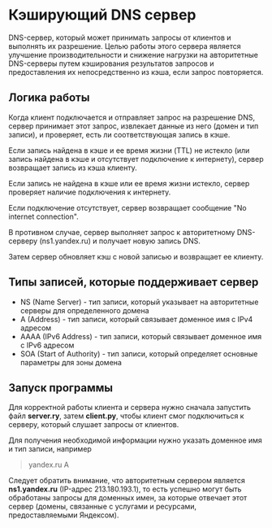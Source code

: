 # Кэширующий DNS сервер

DNS-сервер, который может принимать запросы от клиентов и выполнять их разрешение.
Целью работы этого сервера является улучшение производительности и снижение нагрузки на авторитетные DNS-серверы путем кэширования результатов запросов и предоставления их непосредственно из кэша, если запрос повторяется.

## Логика работы

Когда клиент подключается и отправляет запрос на разрешение DNS, сервер принимает этот запрос, извлекает данные из него (домен и тип записи), и проверяет, есть ли соответствующая запись в кэше.

Если запись найдена в кэше и ее время жизни (TTL) не истекло (или запись найдена в кэше и отсутствует подключение к интернету), сервер возвращает запись из кэша клиенту. 

Если запись не найдена в кэше или ее время жизни истекло, сервер проверяет наличие подключения к интернету.

Если подключение отсутствует, сервер возвращает сообщение "No internet connection". 

В противном случае, сервер выполняет запрос к авторитетному DNS-серверу (ns1.yandex.ru) и получает новую запись DNS. 

Затем сервер обновляет кэш с новой записью и возвращает ее клиенту.

## Типы записей, которые поддерживает сервер

* NS (Name Server) - тип записи, который указывает на авторитетные серверы для определенного домена
* A (Address) - тип записи, который связывает доменное имя с IPv4 адресом 
* AAAA (IPv6 Address) - тип записи, который связывает доменное имя с IPv6 адресом 
* SOA (Start of Authority) - тип записи, который определяет основные параметры для зоны домена

## Запуск программы

Для корректной работы клиента и сервера нужно сначала запустить файл **server.ry**, затем **client.py**, чтобы клиент смог подключиться к серверу, который слушает запросы от клиентов.

Для получения необходимой информации нужно указать доменное имя и тип записи, например

> yandex.ru A

Следует обратить внимание, что авторитетным сервером является **ns1.yandex.ru** (IP-адрес 213.180.193.1), то есть успешно могут быть обработаны запросы для доменных имен, за которые отвечает этот сервер (домены, связанные с услугами и ресурсами, предоставляемыми Яндексом).
